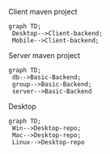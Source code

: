 Client maven project
```mermaid
graph TD;  
 Desktop-->Client-backend;  
 Mobile-->Client-backend;  
```

Server maven project
```mermaid
graph TD;  
 db-->Basic-Backend;  
 group-->Basic-Backend;
 server-->Basic-Backend  
```
Desktop
```mermaid
graph TD;  
 Win-->Desktop-repo;  
 Mac-->Desktop-repo;
 Linux-->Desktop-repo  
```
